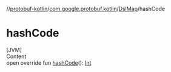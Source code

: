 //[protobuf-kotlin](/reference/kotlin/api-docs/)/[com.google.protobuf.kotlin](/reference/kotlin/api-docs/protobuf-kotlin/com.google.protobuf.kotlin/)/[DslMap]()/hashCode

# hashCode

[JVM] \
Content \
open override fun [hashCode]()():
[Int](https://kotlinlang.org/api/latest/jvm/stdlib/kotlin/-int/index.html)

